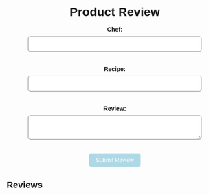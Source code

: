 <html>
  <head>
  <style>
      body {
        font-family: Arial, sans-serif;
      }
      h1 {
        text-align: center;
        margin-bottom: 1rem;
      }
      form {
        display: flex;
        flex-direction: column;
        align-items: center;
        margin-bottom: 1rem;
      }
      label {
        font-weight: bold;
        margin-bottom: 0.5rem;
      }
      input[type="text"],
      textarea {
        padding: 0.5rem;
        font-size: 1rem;
        width: 80%;
        margin-bottom: 1rem;
        border: 1px solid gray;
        border-radius: 5px;
      }
      button[type="submit"] {
        padding: 0.5rem 1rem;
        background-color: lightblue;
        color: white;
        border: none;
        border-radius: 5px;
        cursor: pointer;
      }
      #review-list {
        list-style: none;
        padding: 0;
        width: 80%;
        margin: 0 auto;
      }
      #review-list li {
        border-bottom: 1px solid gray;
        padding: 0.5rem 0;
      }
    </style>
    <title>Product Review Page</title>
  </head>
  <body>
    <h1>Product Review</h1>
    <form id="review-form">
      <label for="name">Chef:</label>
      <input type="text" id="name" name="name" required>
      <br><label for="recipe">Recipe:</label>
      <input type="text" id="recipe" name="recipe" required>
      <br>
      <label for="review">Review:</label>
      <textarea id="review" name="review" required></textarea>
      <br>
      <button type="submit">Submit Review</button>
    </form>
    <h2>Reviews</h2>
    <ul id="review-list">
    </ul>
  </body>
  <script>
    const reviewForm = document.querySelector('#review-form');
    const reviewList = document.querySelector('#review-list');
    reviewForm.addEventListener('submit', async (event) => {
      event.preventDefault();
      const name = document.querySelector('#name').value;
      const review = document.querySelector('#review').value;
      const recipe = document.querySelector('#recipe').value;
      const response = await fetch('https://everittcheng.tk/api/reviews', {
        method: 'POST',
        headers: {
          'Content-Type': 'application/json'
        },
        body: JSON.stringify({
          name,
          recipe,
          review
        })
      });
      if (response.ok) {
        const review = await response.json();
        addReview(review);
      }
    });
    async function getReviews() {
      const response = await fetch('https://everittcheng.tk/api/reviews');
      const reviews = await response.json();
      reviews.forEach(addReview);
    }
    function addReview(review) {
      const li = document.createElement('li');
      li.innerHTML = `${review.name}: ${review.recipe}: ${review.review}`;
      reviewList.appendChild(li);
    }
    getReviews();

  </script>
</html>